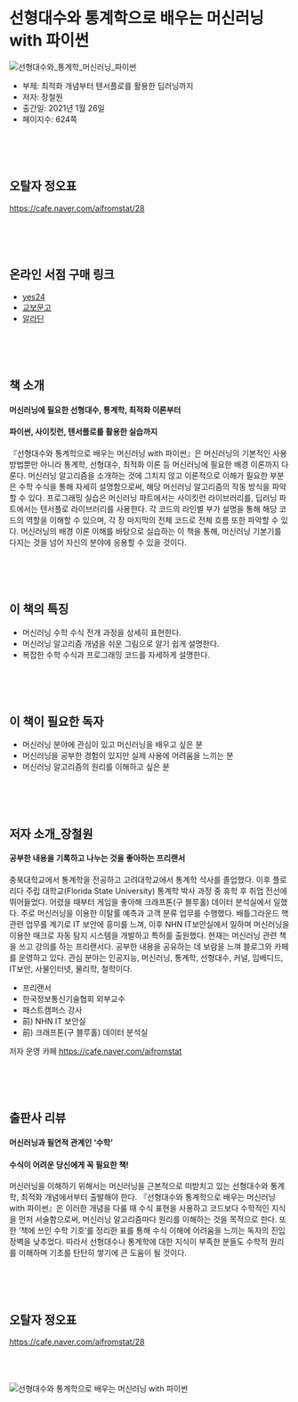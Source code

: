 # 선형대수와 통계학으로 배우는 머신러닝 with 파이썬
![선형대수와_통계학_머신러닝_파이썬](https://user-images.githubusercontent.com/21074282/105607749-043d8780-5de4-11eb-8811-73d80cf8f3e5.jpg)

- 부제: 최적화 개념부터 텐서플로를 활용한 딥러닝까지
- 저자: 장철원
- 출간일: 2021년 1월 26일
- 페이지수: 624쪽

<br><br><br>
## 오탈자 정오표
https://cafe.naver.com/aifromstat/28

<br><br><br>
## 온라인 서점 구매 링크
- [yes24](http://www.yes24.com/Product/Goods/97032765)
- [교보문고](http://www.kyobobook.co.kr/product/detailViewKor.laf?ejkGb=KOR&mallGb=KOR&barcode=9791165920395&orderClick=LAG&Kc=)
- [알라딘](https://www.aladin.co.kr/shop/wproduct.aspx?ItemId=262038358)

<br><br><br>
## 책 소개
<h4>머신러닝에 필요한 선형대수, 통계학, 최적화 이론부터</h4>
<h4>파이썬, 사이킷런, 텐서플로를 활용한 실습까지</h4>

『선형대수와 통계학으로 배우는 머신러닝 with 파이썬』은 머신러닝의 기본적인 사용 방법뿐만 아니라 통계학, 선형대수, 최적화 이론 등 머신러닝에 필요한 배경 이론까지 다룬다. 머신러닝 알고리즘을 소개하는 것에 그치지 않고 이론적으로 이해가 필요한 부분은 수학 수식을 통해 자세히 설명함으로써, 해당 머신러닝 알고리즘의 작동 방식을 파악할 수 있다.
프로그래밍 실습은 머신러닝 파트에서는 사이킷런 라이브러리를, 딥러닝 파트에서는 텐서플로 라이브러리를 사용한다. 각 코드의 라인별 부가 설명을 통해 해당 코드의 역할을 이해할 수 있으며, 각 장 마지막의 전체 코드로 전체 흐름 또한 파악할 수 있다.
머신러닝의 배경 이론 이해를 바탕으로 실습하는 이 책을 통해, 머신러닝 기본기를 다지는 것을 넘어 자신의 분야에 응용할 수 있을 것이다.

<br><br><br>
## 이 책의 특징
- 머신러닝 수학 수식 전개 과정을 상세히 표현한다.
- 머신러닝 알고리즘 개념을 쉬운 그림으로 알기 쉽게 설명한다.
- 복잡한 수학 수식과 프로그래밍 코드를 자세하게 설명한다.

<br><br><br>
## 이 책이 필요한 독자
- 머신러닝 분야에 관심이 있고 머신러닝을 배우고 싶은 분
- 머신러닝을 공부한 경험이 있지만 실제 사용에 어려움을 느끼는 분
- 머신러닝 알고리즘의 원리를 이해하고 싶은 분

<br><br><br>
## 저자 소개_장철원

<h4>공부한 내용을 기록하고 나누는 것을 좋아하는 프리랜서</h4>

충북대학교에서 통계학을 전공하고 고려대학교에서 통계학 석사를 졸업했다. 이후 플로리다 주립 대학교(Florida State University) 통계학 박사 과정 중 휴학 후 취업 전선에 뛰어들었다. 어렸을 때부터 게임을 좋아해 크래프톤(구 블루홀) 데이터 분석실에서 일했다. 주로 머신러닝을 이용한 이탈률 예측과 고객 분류 업무를 수행했다. 배틀그라운드 핵 관련 업무를 계기로 IT 보안에 흥미를 느껴, 이후 NHN IT보안실에서 일하며 머신러닝을 이용한 매크로 자동 탐지 시스템을 개발하고 특허를 출원했다. 현재는 머신러닝 관련 책을 쓰고 강의를 하는 프리랜서다. 공부한 내용을 공유하는 데 보람을 느껴 블로그와 카페를 운영하고 있다. 관심 분야는 인공지능, 머신러닝, 통계학, 선형대수, 커널, 임베디드, IT보안, 사물인터넷, 물리학, 철학이다.

- 프리랜서
- 한국정보통신기술협회 외부교수
- 패스트캠퍼스 강사
- 前) NHN IT 보안실
- 前) 크래프톤(구 블루홀) 데이터 분석실

저자 운영 카페 https://cafe.naver.com/aifromstat

<br><br><br>
## 출판사 리뷰
<h4>머신러닝과 필연적 관계인 ‘수학’</h4>
<h4>수식이 어려운 당신에게 꼭 필요한 책!</h4>

머신러닝을 이해하기 위해서는 머신러닝을 근본적으로 떠받치고 있는 선형대수와 통계학, 최적화 개념에서부터 출발해야 한다. 『선형대수와 통계학으로 배우는 머신러닝 with 파이썬』은 이러한 개념을 다룰 때 수식 표현을 사용하고 코드보다 수학적인 지식을 먼저 서술함으로써, 머신러닝 알고리즘마다 원리를 이해하는 것을 목적으로 한다. 또한 ‘책에 쓰인 수학 기호’를 정리한 표를 통해 수식 이해에 어려움을 느끼는 독자의 진입 장벽을 낮추었다. 따라서 선형대수나 통계학에 대한 지식이 부족한 분들도 수학적 원리를 이해하며 기초를 탄탄히 쌓기에 큰 도움이 될 것이다.

<br><br><br>
## 오탈자 정오표
https://cafe.naver.com/aifromstat/28

<br><br><br>
![선형대수와 통계학으로 배우는 머신러닝 with 파이썬](https://user-images.githubusercontent.com/21074282/105607959-6a2a0f00-5de4-11eb-827c-b08e197ab7f4.jpg)


